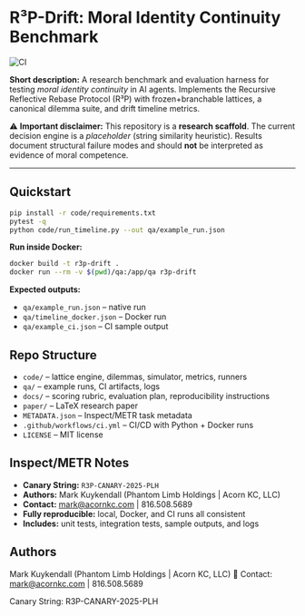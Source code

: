 # R³P-Drift: Moral Identity Continuity Benchmark

![CI](https://github.com/zamfir70/r3p-drift/actions/workflows/ci.yml/badge.svg)

**Short description:**
A research benchmark and evaluation harness for testing *moral identity continuity* in AI agents.
Implements the Recursive Reflective Rebase Protocol (R³P) with frozen+branchable lattices, a canonical dilemma suite, and drift timeline metrics.

⚠️ **Important disclaimer:**
This repository is a **research scaffold**.
The current decision engine is a *placeholder* (string similarity heuristic).
Results document structural failure modes and should **not** be interpreted as evidence of moral competence.

---

## Quickstart

```bash
pip install -r code/requirements.txt
pytest -q
python code/run_timeline.py --out qa/example_run.json
```

**Run inside Docker:**
```bash
docker build -t r3p-drift .
docker run --rm -v $(pwd)/qa:/app/qa r3p-drift
```

**Expected outputs:**
- `qa/example_run.json` – native run
- `qa/timeline_docker.json` – Docker run
- `qa/example_ci.json` – CI sample output

## Repo Structure

- `code/` – lattice engine, dilemmas, simulator, metrics, runners
- `qa/` – example runs, CI artifacts, logs
- `docs/` – scoring rubric, evaluation plan, reproducibility instructions
- `paper/` – LaTeX research paper
- `METADATA.json` – Inspect/METR task metadata
- `.github/workflows/ci.yml` – CI/CD with Python + Docker runs
- `LICENSE` – MIT license

## Inspect/METR Notes

- **Canary String:** `R3P-CANARY-2025-PLH`
- **Authors:** Mark Kuykendall (Phantom Limb Holdings | Acorn KC, LLC)
- **Contact:** mark@acornkc.com | 816.508.5689
- **Fully reproducible:** local, Docker, and CI runs all consistent
- **Includes:** unit tests, integration tests, sample outputs, and logs

## Authors

Mark Kuykendall (Phantom Limb Holdings | Acorn KC, LLC)
📧 Contact: mark@acornkc.com | 816.508.5689

Canary String: R3P-CANARY-2025-PLH